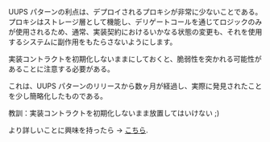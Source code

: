 UUPS パターンの利点は、デプロイされるプロキシが非常に少ないことである。プロキシはストレージ層として機能し、デリゲートコールを通じてロジックのみが使用されるため、通常、実装契約におけるいかなる状態の変更も、それを使用するシステムに副作用をもたらさないようにします。

実装コントラクトを初期化しないままにしておくと、脆弱性を突かれる可能性があることに注意する必要がある。

これは、UUPS パターンのリリースから数ヶ月が経過し、実際に発見されたことを少し簡略化したものである。

教訓：実装コントラクトを初期化しないまま放置してはいけない ;)

より詳しいことに興味を持ったら → [こちら](https://forum.openzeppelin.com/t/uupsupgradeable-vulnerability-post-mortem/15680).
